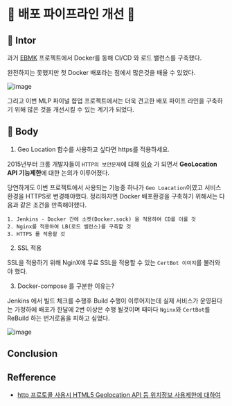 # 🐋 배포 파이프라인 개선 🐋

## 🦐 Intor
과거 [EBMK](https://github.com/KIM-JS-95/PillIInfoService) 프로젝트에서 Docker를 동해 CI/CD 와 로드 밸런스를 구축했다.

완전하지는 못했지만 첫 Docker 배포라는 점에서 많은것을 배울 수 있었다.

![image](https://user-images.githubusercontent.com/65659478/182021192-3f46a9f0-4ead-4cae-b60a-714d5d86194b.png)

그리고 이번 MLP 파이널 햡업 프로젝트에서는 더욱 견고한 배포 파이프 라인을 구축하기 위해 많은 것을 개선시킬 수 있는 계기가 되었다.

## 🦐 Body

1. Geo Location 함수를 사용하고 싶다면 https를 적용하세요.

2015년부터 크롬 개발자들이 `HTTP의 보안문제`에 대해 [이슈](https://medium.com/witinweb/http-%ED%94%84%EB%A1%9C%ED%86%A0%EC%BD%9C-%EC%82%AC%EC%9A%A9%EC%8B%9C-html5-geolocation-api-%EB%93%B1-%EC%9C%84%EC%B9%98%EC%A0%95%EB%B3%B4-%EC%82%AC%EC%9A%A9%EC%A0%9C%ED%95%9C%EC%97%90-%EB%8C%80%ED%95%98%EC%97%AC-e024772cc280)
가 되면서 **GeoLocation API 기능제한**에 대한 논의가 이루어졌다.

당연하게도 이번 프로젝트에서 사용되는 기능중 하나가 `Geo Loacation`이였고 서비스 환경을 HTTPS로 변경해야했다.
정리하자면 Docker 배포환경을 구축하기 위해서는 다음과 같은 조건을 만족해야했다.

```
1. Jenkins - Docker 간에 소켓(Docker.sock) 을 적용하여 CD를 이룰 것
2. Nginx를 적용하여 LB(로드 밸런스)를 구축할 것
3. HTTPS 를 적용할 것
```
2. SSL 적용

SSL을 적용하기 위해 NginX에 무료 SSL을 적용할 수 있는 `CertBot 이미지`를 불러와야 했다.  


3. Docker-compose 를 구분한 이유는?

Jenkins 에서 빌드 체크를 수행후 Build 수행이 이루어지는데 실제 서비스가 운영된다는 가정하에 
배포가 한달에 2번 이상은 수행 될것이며 때마다 `Nginx`와 `CertBot`를 ReBuild 하는 번거로움을 피하고 싶었다.


![image](https://user-images.githubusercontent.com/65659478/182021200-4d9b4fda-ba85-4b6a-810d-fd4d086c0f61.png)

## Conclusion



## Refference
- [http 프로토콜 사용시 HTML5 Geolocation API 등 위치정보 사용제한에 대하여](https://medium.com/witinweb/http-%ED%94%84%EB%A1%9C%ED%86%A0%EC%BD%9C-%EC%82%AC%EC%9A%A9%EC%8B%9C-html5-geolocation-api-%EB%93%B1-%EC%9C%84%EC%B9%98%EC%A0%95%EB%B3%B4-%EC%82%AC%EC%9A%A9%EC%A0%9C%ED%95%9C%EC%97%90-%EB%8C%80%ED%95%98%EC%97%AC-e024772cc280)